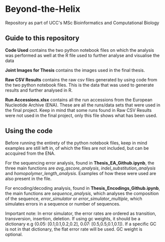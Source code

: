 # Beyond-the-Helix
Repository as part of UCC's MSc Bioinformatics and Computational Biology

## Guide to this repository

**Code Used** contains the two python notebook files on which the analysis was performed as well at the R file used to further analyse and visualise the data

**Joint Images for Thesis** contains the images used in the final thesis.

**Raw CSV Results** contains the raw csv files generated by using code from the two python notebook files. This is the data that was used to generate results and further analysed in R.

**Run Accessions.xlsx** contains all the run accessions from the European Nucleotide Archive (ENA). These are all the runs/data sets that were used in the final project. Keep in mind that some runs found in Raw CSV Results were not used in the final project, only this file shows what has been used.

## Using the code
Before running the entirety of the python notebook files, keep in mind examples are still left in, of which the files are not included, but can be accquired from the ENA. 

For the sequencing error analysis, found in **Thesis_EA_Github.ipynb**, the three main functions are *avg_qscore_analysis*, *indel_substitution_analysis* and *homopolymer_length_analysis*. Examples of how these were used are also present in the file.

For encoding/decoding analysis, found in **Thesis_Encodings_Github.ipynb**, the main functions are *sequence_analysis*, which analyses the composition of the sequence, *error_simulator* or *error_simulator_multiple*, which simulates errors in a sequence or number of sequences.

Important note: In error simulator, the error rates are ordered as transition, transversion, insertion, deletion.
If using gc weights, it should be a dictionary e.g {0.05: [0.1,0.1,0.2,0.2], 0.07: [0.5,0.5,0.1,0.1]). If a specific GC is not in that dictionary, the flat error rate will be used.
GC weight is optional.
